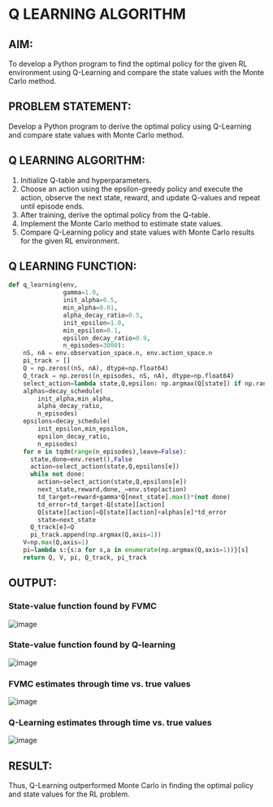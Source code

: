 # Q LEARNING ALGORITHM

## AIM:
To develop a Python program to find the optimal policy for the given RL environment using Q-Learning and compare the state values with the Monte Carlo method.

## PROBLEM STATEMENT:
Develop a Python program to derive the optimal policy using Q-Learning and compare state values with Monte Carlo method.

## Q LEARNING ALGORITHM:
1. Initialize Q-table and hyperparameters.
2. Choose an action using the epsilon-greedy policy and execute the action, observe the next state, reward, and update Q-values and repeat until episode ends.
3. After training, derive the optimal policy from the Q-table.
4. Implement the Monte Carlo method to estimate state values.
5. Compare Q-Learning policy and state values with Monte Carlo results for the given RL environment.

## Q LEARNING FUNCTION:
```python
def q_learning(env,
               gamma=1.0,
               init_alpha=0.5,
               min_alpha=0.01,
               alpha_decay_ratio=0.5,
               init_epsilon=1.0,
               min_epsilon=0.1,
               epsilon_decay_ratio=0.9,
               n_episodes=3000):
    nS, nA = env.observation_space.n, env.action_space.n
    pi_track = []
    Q = np.zeros((nS, nA), dtype=np.float64)
    Q_track = np.zeros((n_episodes, nS, nA), dtype=np.float64)
    select_action=lambda state,Q,epsilon: np.argmax(Q[state]) if np.random.random()>epsilon else np.random.randint(len(Q[state]))
    alphas=decay_schedule(
        init_alpha,min_alpha,
        alpha_decay_ratio,
        n_episodes)
    epsilons=decay_schedule(
        init_epsilon,min_epsilon,
        epsilon_decay_ratio,
        n_episodes)
    for e in tqdm(range(n_episodes),leave=False):
      state,done=env.reset(),False
      action=select_action(state,Q,epsilons[e])
      while not done:
        action=select_action(state,Q,epsilons[e])
        next_state,reward,done,_=env.step(action)
        td_target=reward+gamma*Q[next_state].max()*(not done)
        td_error=td_target-Q[state][action]
        Q[state][action]=Q[state][action]+alphas[e]*td_error
        state=next_state
      Q_track[e]=Q
      pi_track.append(np.argmax(Q,axis=1))
    V=np.max(Q,axis=1)
    pi=lambda s:{s:a for s,a in enumerate(np.argmax(Q,axis=1))}[s]
    return Q, V, pi, Q_track, pi_track
```

## OUTPUT:
### State-value function found by FVMC
![image](https://github.com/Y-CHETHAN/Reinforcement-Learning/assets/75234991/95033ed8-4428-49fd-8dd2-a74a434f5b47)

### State-value function found by Q-learning
![image](https://github.com/Y-CHETHAN/Reinforcement-Learning/assets/75234991/b3291d0b-74eb-487a-9b50-274d737da817)

### FVMC estimates through time vs. true values
![image](https://github.com/Y-CHETHAN/Reinforcement-Learning/assets/75234991/a6e3042e-6ec0-4f81-ac95-788131860e6e)

### Q-Learning estimates through time vs. true values
![image](https://github.com/Y-CHETHAN/Reinforcement-Learning/assets/75234991/c09bdd1a-5589-42fe-bcab-d5b096b0ac4e)

## RESULT:
Thus, Q-Learning outperformed Monte Carlo in finding the optimal policy and state values for the RL problem.
